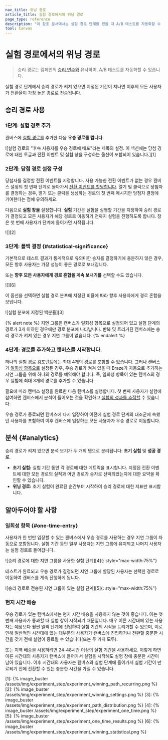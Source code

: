 ```yaml
---
nav_title: 위닝 경로 
article_title: 실험 경로에서의 위닝 경로 
page_type: reference
description: "이 참조 문서에서는 실험 경로 단계를 켰을 때 A/B 테스트를 자동화할 수 있는 기능인 Winning Path에 대해 설명합니다."
tool: Canvas
---
```


# 실험 경로에서의 위닝 경로

> 승리 경로는 캠페인의 [승리 변수와]({{site.baseurl}}/user_guide/engagement_tools/testing/multivariant_testing/create_multivariate_campaign/#optimizations) 유사하며, A/B 테스트를 자동화할 수 있습니다.

실험 경로 단계에서 승리 경로가 켜져 있으면 지정된 기간이 지나면 이후의 모든 사용자가 전환율이 가장 높은 경로로 전송됩니다.

## 승리 경로 사용

### 1단계: 실험 경로 추가

캔버스에 [실험 경로를]({{site.baseurl}}/user_guide/engagement_tools/canvas/canvas_components/experiment_step/) 추가한 다음 **우승 경로를 켭니다**.

![실험 경로의 "후속 사용자를 우승 경로에 배포"라는 제목의 설정. 이 섹션에는 당첨 경로에 대한 토글과 전환 이벤트 및 실험 창을 구성하는 옵션이 포함되어 있습니다.][1]

### 2단계: 당첨 경로 설정 구성

당첨자를 결정할 전환 이벤트를 지정합니다. 사용 가능한 전환 이벤트가 없는 경우 캔버스 설정의 첫 번째 단계로 돌아가서 [전환 이벤트를 할당합니다]({{site.baseurl}}/user_guide/engagement_tools/canvas/create_a_canvas/create_a_canvas/#choose-conversion-events). 열기 및 클릭으로 당첨자를 결정하는 경우, 열기 또는 클릭을 생성하는 경로의 첫 번째 메시지만 당첨자 결정에 기여한다는 점에 유의하세요.

다음으로 **실험 창을** 설정합니다. **실험** 기간은 실험을 실행할 기간을 지정하여 승리 경로가 결정되고 모든 사용자가 해당 경로로 이동하기 전까지 실험을 진행하도록 합니다. 창은 첫 번째 사용자가 단계에 들어가면 시작됩니다.

![][2]

### 3단계: 폴백 결정 {#statistical-significance}

기본적으로 테스트 결과가 통계적으로 유의미한 승자를 결정하기에 충분하지 않은 경우, 모든 향후 사용자는 가장 성능이 좋은 경로로 보내집니다.

또는 **향후 모든 사용자에게 경로 혼합을 계속 보내기를** 선택할 수도 있습니다.

![][6]

이 옵션을 선택하면 실험 경로 분포에 지정된 비율에 따라 향후 사용자에게 경로 혼합을 보냅니다.

![실험 분포에 지정된 백분율][3]

{% alert note %}
지연 그룹은 캔버스가 일회성 항목으로 설정되어 있고 실험 단계의 경로가 3개 이하인 경우에만 경로 분포에 나타납니다. 반복 및 트리거된 캔버스에는 승리 경로가 켜져 있는 경우 지연 그룹이 없습니다.
{% endalert %}

### 4단계: 경로를 추가하고 캔버스를 시작합니다.

하나의 실험 경로 컴포넌트에는 최대 4개의 경로를 포함할 수 있습니다. 그러나 캔버스가 [일회성 항목으로](#one-time-entry) 설정된 경우, 우승 경로가 켜져 있을 때 Braze가 자동으로 추가하는 지연 그룹을 위해 하나의 경로를 예약해야 합니다. 즉, 일회성 항목이 있는 캔버스의 경우 실험에 최대 3개의 경로를 추가할 수 있습니다.

필요에 따라 캔버스 설정을 완료한 다음 캔버스를 실행합니다. 첫 번째 사용자가 실험에 참여하면 캔버스에서 분석이 들어오는 것을 확인하고 [실험의 성과를 추적할]({{site.baseurl}}/user_guide/engagement_tools/canvas/canvas_components/experiment_step/#tracking-performance) 수 있습니다.

우승 경로가 종료되면 캔버스에 다시 입장하여 이전에 실험 경로 단계의 대조군에 속했던 사용자를 포함하여 이후 캔버스에 입장하는 모든 사용자가 우승 경로로 이동합니다.

## 분석 {#analytics}

승리 경로가 켜져 있으면 분석 보기가 두 개의 탭으로 분리됩니다: **초기 실험** 및 **성공 경로**.

- **초기 실험:** 실험 기간 동안 각 경로에 대한 메트릭을 표시합니다. 지정된 전환 이벤트에 대한 모든 경로의 실적과 어떤 경로가 승자로 선택되었는지에 대한 요약을 확인할 수 있습니다.
- **위닝 경로:** 초기 실험이 완료된 순간부터 시작하여 승리 경로에 대한 지표만 표시합니다.

## 알아두어야 할 사항

### 일회성 항목 {#one-time-entry}

사용자가 한 번만 입장할 수 있는 캔버스에서 우승 경로를 사용하는 경우 지연 그룹이 자동으로 포함됩니다. 실험 기간 동안 일부 사용자는 지연 그룹에 유지되고 나머지 사용자는 실험 경로로 들어갑니다.

![승리 경로에 대한 지연 그룹을 사용한 실험 단계][4]{: style="max-width:75%"}

테스트가 완료되고 우승 경로가 결정되면 지연 그룹에 할당된 사용자는 선택한 경로로 이동하여 캔버스를 계속 진행하게 됩니다.

![승리 경로로 전송된 지연 그룹이 있는 실험 단계][5]{: style="max-width:75%"}

### 현지 시간 배송

우승 경로가 있는 캔버스에서는 현지 시간 배송을 사용하지 않는 것이 좋습니다. 이는 첫 번째 사용자가 통과할 때 실험 창이 시작되기 때문입니다. 매우 이른 시간대에 있는 사용자는 예상보다 훨씬 일찍 단계에 진입하여 실험 기간의 시작을 트리거할 수 있으며, 이로 인해 일반적인 시간대에 있는 대부분의 사용자가 캔버스에 진입하거나 전환할 충분한 시간을 갖기 전에 실험이 종료될 수 있습니다(또는 두 가지 모두). 

또는 지역 배송을 사용하려면 24-48시간 이상의 실험 기간을 사용하세요. 이렇게 하면 이른 시간대의 사용자가 캔버스에 들어가서 실험을 시작해도 실험 창에 충분한 시간이 남아 있습니다. 이후 시간대의 사용자는 캔버스와 실험 단계에 들어가서 실험 기간이 만료되기 전에 전환할 수 있는 충분한 시간을 가질 수 있습니다.

[1]: {% image_buster /assets/img/experiment_step/experiment_winning_path_recurring.png %}
[2]: {% image_buster /assets/img/experiment_step/experiment_winning_settings.png %}
[3]: {% image_buster /assets/img/experiment_step/experiment_path_distribution.png %}
[4]: {% image_buster /assets/img/experiment_step/experiment_one_time.png %}
[5]: {% image_buster /assets/img/experiment_step/experiment_one_time_results.png %}
[6]: {% image_buster /assets/img/experiment_step/experiment_winning_statistical.png %}
